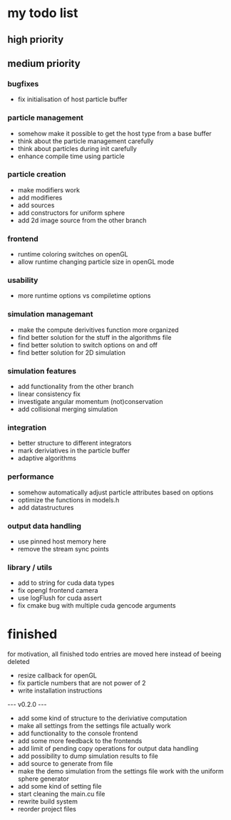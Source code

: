 # my todo list

## high priority

## medium priority

### bugfixes
- fix initialisation of host particle buffer

### particle management
- somehow make it possible to get the host type from a base buffer
- think about the particle management carefully
- think about particles during init carefully
- enhance compile time using particle

### particle creation
- make modifiers work
- add modifieres
- add sources
- add constructors for uniform sphere
- add 2d image source from the other branch

### frontend
- runtime coloring switches on openGL
- allow runtime changing particle size in openGL mode

### usability
- more runtime options vs compiletime options

### simulation managemant
- make the compute derivitives function more organized
- find better solution for the stuff in the algorithms file
- find better solution to switch options on and off
- find better solution for 2D simulation

### simulation features
- add functionality from the other branch
- linear consistency fix
- investigate angular momentum (not)conservation
- add collisional merging simulation

### integration
- better structure to different integrators
- mark deriviatives in the particle buffer
- adaptive algorithms

### performance
- somehow automatically adjust particle attributes based on options
- optimize the functions in models.h
- add datastructures

### output data handling
- use pinned host memory here
- remove the stream sync points

### library / utils
- add to string for cuda data types
- fix opengl frontend camera
- use logFlush for cuda assert
- fix cmake bug with multiple cuda gencode arguments

# finished
for motivation, all finished todo entries are moved here instead of beeing deleted

- resize callback for openGL
- fix particle numbers that are not power of 2
- write installation instructions

--- v0.2.0 ---
- add some kind of structure to the deriviative computation
- make all settings from the settings file actually work
- add functionality to the console frontend
- add some more feedback to the frontends
- add limit of pending copy operations for output data handling
- add possibility to dump simulation results to file
- add source to generate from file
- make the demo simulation from the settings file work with the uniform sphere generator
- add some kind of setting file
- start cleaning the main.cu file
- rewrite build system
- reorder project files
